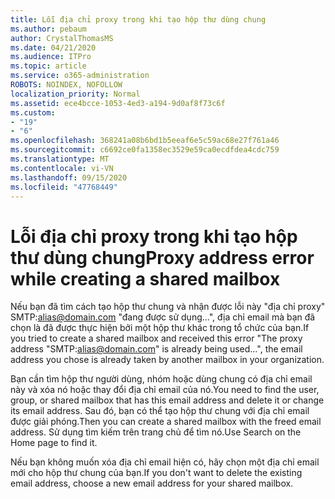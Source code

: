 ```yaml
---
title: Lỗi địa chỉ proxy trong khi tạo hộp thư dùng chung
ms.author: pebaum
author: CrystalThomasMS
ms.date: 04/21/2020
ms.audience: ITPro
ms.topic: article
ms.service: o365-administration
ROBOTS: NOINDEX, NOFOLLOW
localization_priority: Normal
ms.assetid: ece4bcce-1053-4ed3-a194-9d0af8f73c6f
ms.custom:
- "19"
- "6"
ms.openlocfilehash: 368241a08b6bd1b5eeaf6e5c59ac68e27f761a46
ms.sourcegitcommit: c6692ce0fa1358ec3529e59ca0ecdfdea4cdc759
ms.translationtype: MT
ms.contentlocale: vi-VN
ms.lasthandoff: 09/15/2020
ms.locfileid: "47768449"
---
```

# <a name="proxy-address-error-while-creating-a-shared-mailbox"></a><span data-ttu-id="01a4f-102">Lỗi địa chỉ proxy trong khi tạo hộp thư dùng chung</span><span class="sxs-lookup"><span data-stu-id="01a4f-102">Proxy address error while creating a shared mailbox</span></span>

<span data-ttu-id="01a4f-103">Nếu bạn đã tìm cách tạo hộp thư chung và nhận được lỗi này "địa chỉ proxy" SMTP:alias@domain.com "đang được sử dụng...", địa chỉ email mà bạn đã chọn là đã được thực hiện bởi một hộp thư khác trong tổ chức của bạn.</span><span class="sxs-lookup"><span data-stu-id="01a4f-103">If you tried to create a shared mailbox and received this error "The proxy address "SMTP:alias@domain.com" is already being used…", the email address you chose is already taken by another mailbox in your organization.</span></span>
  
<span data-ttu-id="01a4f-104">Bạn cần tìm hộp thư người dùng, nhóm hoặc dùng chung có địa chỉ email này và xóa nó hoặc thay đổi địa chỉ email của nó.</span><span class="sxs-lookup"><span data-stu-id="01a4f-104">You need to find the user, group, or shared mailbox that has this email address and delete it or change its email address.</span></span> <span data-ttu-id="01a4f-105">Sau đó, bạn có thể tạo hộp thư chung với địa chỉ email được giải phóng.</span><span class="sxs-lookup"><span data-stu-id="01a4f-105">Then you can create a shared mailbox with the freed email address.</span></span> <span data-ttu-id="01a4f-106">Sử dụng tìm kiếm trên trang chủ để tìm nó.</span><span class="sxs-lookup"><span data-stu-id="01a4f-106">Use Search on the Home page to find it.</span></span>
  
<span data-ttu-id="01a4f-107">Nếu bạn không muốn xóa địa chỉ email hiện có, hãy chọn một địa chỉ email mới cho hộp thư chung của bạn.</span><span class="sxs-lookup"><span data-stu-id="01a4f-107">If you don't want to delete the existing email address, choose a new email address for your shared mailbox.</span></span>
  